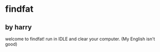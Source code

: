 # findfat
## by harry
welcome to findfat!
run in IDLE and clear your computer.
(My English isn't good)

